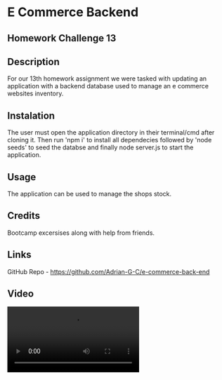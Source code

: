 # E Commerce Backend 
## Homework Challenge 13

## Description

For our 13th homework assignment we were tasked with updating an application with a backend database used to manage an e commerce websites inventory.

## Instalation

The user must open the application directory in their terminal/cmd after cloning it. Then run 'npm i' to install all dependecies followed by 'node seeds' to seed the databse and finally node server.js to start the application.

## Usage

The application can be used to manage the shops stock.

## Credits

Bootcamp excersises along with help from friends.

## Links

GitHub Repo - https://github.com/Adrian-G-C/e-commerce-back-end

## Video

![Video](./Assets/e-commerce.mp4)